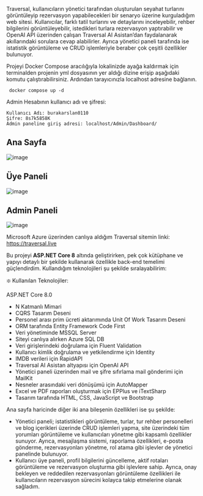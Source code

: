 Traversal, kullanıcıların yönetici tarafından oluşturulan seyahat turlarını görüntüleyip rezervasyon yapabilecekleri bir senaryo üzerine kurguladığım web sitesi. Kullanıcılar, farklı tatil turlarını ve detaylarını inceleyebilir, rehber bilgilerini görüntüleyebilir, istedikleri turlara rezervasyon yaptırabilir ve OpenAI API üzerinden çalışan Traversal AI Asistan’dan faydalanarak akıllarındaki sorulara cevap alabilirler. Ayrıca yönetici paneli tarafında ise istatistik görüntüleme ve CRUD işlemleriyle beraber çok çeşitli özellikler bulunuyor.

Projeyi Docker Compose aracılığıyla lokalinizde ayağa kaldırmak için terminalden projenin yml dosyasının yer aldığı dizine erişip aşağıdaki komutu çalıştırabilirsiniz. Ardından tarayıcınızla localhost adresine bağlanın. 

```charp
 docker compose up -d
```
Admin Hesabının kullanıcı adı ve şifresi:
```charp
Kullanıcı Adı: burakarslan0110
Şifre: 8s7k5858K
Admin paneline giriş adresi: localhost/Admin/Dashboard/
```


## Ana Sayfa

![image](https://github.com/user-attachments/assets/02392e4b-6d77-48d2-8de8-e598a431c080)

## Üye Paneli

![image](https://github.com/user-attachments/assets/9b6c5151-cdf5-490c-b647-85ccb860910e)

## Admin Paneli

![image](https://github.com/user-attachments/assets/5bce8938-5e56-4bd3-9ec1-ea89c1d906ea)

Microsoft Azure üzerinden canlıya aldığım Traversal sitemin linki: https://traversal.live

Bu projeyi **ASP.NET Core 8** altında geliştirirken, pek çok kütüphane ve yapıyı detaylı bir şekilde kullanarak özellikle back-end temelimi güçlendirdim. Kullandığım teknolojileri şu şekilde sıralayabilirim:

❇️ Kullanılan Teknolojiler:

 ASP.NET Core 8.0
- N Katmanlı Mimari
- CQRS Tasarım Deseni
- Personel arası prim ücreti aktarımında Unit Of Work Tasarım Deseni
- ORM tarafında Entity Framework Code First
- Veri yönetiminde MSSQL Server
- Siteyi canlıya alırken Azure SQL DB
- Veri girişlerindeki doğrulama için Fluent Validation
- Kullanıcı kimlik doğrulama ve yetkilendirme için Identity
- IMDB verileri için RapidAPI
- Traversal AI Asistan altyapısı için OpenAI API
- Yönetici paneli üzerinden mail ve şifre sıfırlama mail gönderimi için MailKit
- Nesneler arasındaki veri dönüşümü için AutoMapper
- Excel ve PDF raporları oluşturmak için EPPlus ve iTextSharp
- Tasarım tarafında HTML, CSS, JavaScript ve Bootstrap

Ana sayfa haricinde diğer iki ana bileşenin özellikleri ise şu şekilde: 

- Yönetici paneli; istatistikleri görüntüleme, turlar, tur rehber personelleri ve blog içerikleri üzerinde CRUD işlemleri yapma, site üzerindeki tüm yorumları görüntüleme ve kullanıcıları yönetme gibi kapsamlı özellikler sunuyor. Ayrıca, mesajlaşma sistemi, raporlama özellikleri, e-posta gönderme, rezervasyonları yönetme, rol atama gibi işlevler de yönetici panelinde bulunuyor.
- Kullanıcı üye paneli, profil bilgilerini güncelleme, aktif rotaları görüntüleme ve rezervasyon oluşturma gibi işlevlere sahip. Ayrıca, onay bekleyen ve reddedilen rezervasyonları görüntüleme özellikleri ile kullanıcıların rezervasyon sürecini kolayca takip etmelerine olanak sağladım.

